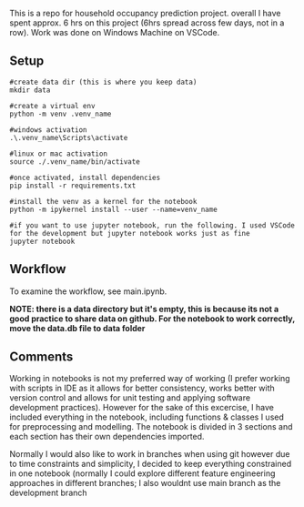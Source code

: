 This is a repo for household occupancy prediction project. overall I have spent approx. 6 hrs on this project (6hrs spread across few days, not in a row). Work was done on Windows Machine on VSCode.

## Setup
~~~
#create data dir (this is where you keep data)
mkdir data

#create a virtual env
python -m venv .venv_name 

#windows activation
.\.venv_name\Scripts\activate

#linux or mac activation
source ./.venv_name/bin/activate

#once activated, install dependencies
pip install -r requirements.txt

#install the venv as a kernel for the notebook
python -m ipykernel install --user --name=venv_name

#if you want to use jupyter notebook, run the following. I used VSCode for the development but jupyter notebook works just as fine
jupyter notebook
~~~

## Workflow

To examine the workflow, see main.ipynb. 

**NOTE: there is a data directory but it's empty, this is because its not a good practice to share data on github. For the notebook to work correctly, move the data.db file to data folder**

## Comments

Working in notebooks is not my preferred way of working (I prefer working with scripts in IDE as it allows for better consistency, works better with version control and allows for unit testing and applying software development practices). However for the sake of this excercise, I have included everything in the notebook, including functions & classes I used for preprocessing and modelling. The notebook is divided in 3 sections and each section has their own dependencies imported.

Normally I would also like to work in branches when using git however due to time constraints and simplicity, I decided to keep everything constrained in one notebook (normally I could explore different feature engineering approaches in different branches; I also wouldnt use main branch as the development branch
